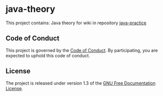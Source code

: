 # java-theory

This project contains: Java theory for wiki in repository [java-practice](https://github.com/rakovets/java-practice/wiki)

 
## Code of Conduct

This project is governed by the [Code of Conduct](CODE_OF_CONDUCT.md).
By participating, you are expected to uphold this code of conduct.


## License

The project is released under version 1.3 of the 
[GNU Free Documentation License](https://www.gnu.org/licenses/fdl-1.3.ru.html).